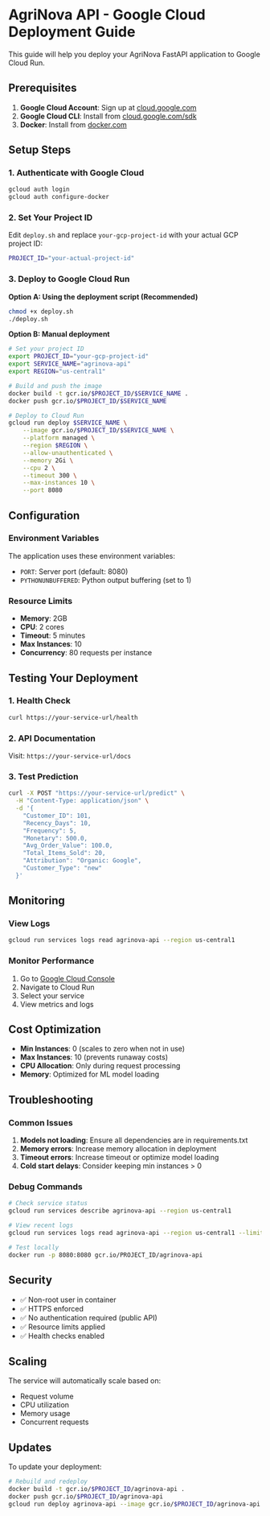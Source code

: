 # AgriNova API - Google Cloud Deployment Guide

This guide will help you deploy your AgriNova FastAPI application to Google Cloud Run.

## Prerequisites

1. **Google Cloud Account**: Sign up at [cloud.google.com](https://cloud.google.com)
2. **Google Cloud CLI**: Install from [cloud.google.com/sdk](https://cloud.google.com/sdk)
3. **Docker**: Install from [docker.com](https://docker.com)

## Setup Steps

### 1. Authenticate with Google Cloud

```bash
gcloud auth login
gcloud auth configure-docker
```

### 2. Set Your Project ID

Edit `deploy.sh` and replace `your-gcp-project-id` with your actual GCP project ID:

```bash
PROJECT_ID="your-actual-project-id"
```

### 3. Deploy to Google Cloud Run

**Option A: Using the deployment script (Recommended)**

```bash
chmod +x deploy.sh
./deploy.sh
```

**Option B: Manual deployment**

```bash
# Set your project ID
export PROJECT_ID="your-gcp-project-id"
export SERVICE_NAME="agrinova-api"
export REGION="us-central1"

# Build and push the image
docker build -t gcr.io/$PROJECT_ID/$SERVICE_NAME .
docker push gcr.io/$PROJECT_ID/$SERVICE_NAME

# Deploy to Cloud Run
gcloud run deploy $SERVICE_NAME \
    --image gcr.io/$PROJECT_ID/$SERVICE_NAME \
    --platform managed \
    --region $REGION \
    --allow-unauthenticated \
    --memory 2Gi \
    --cpu 2 \
    --timeout 300 \
    --max-instances 10 \
    --port 8080
```

## Configuration

### Environment Variables

The application uses these environment variables:

- `PORT`: Server port (default: 8080)
- `PYTHONUNBUFFERED`: Python output buffering (set to 1)

### Resource Limits

- **Memory**: 2GB
- **CPU**: 2 cores
- **Timeout**: 5 minutes
- **Max Instances**: 10
- **Concurrency**: 80 requests per instance

## Testing Your Deployment

### 1. Health Check

```bash
curl https://your-service-url/health
```

### 2. API Documentation

Visit: `https://your-service-url/docs`

### 3. Test Prediction

```bash
curl -X POST "https://your-service-url/predict" \
  -H "Content-Type: application/json" \
  -d '{
    "Customer_ID": 101,
    "Recency_Days": 10,
    "Frequency": 5,
    "Monetary": 500.0,
    "Avg_Order_Value": 100.0,
    "Total_Items_Sold": 20,
    "Attribution": "Organic: Google",
    "Customer_Type": "new"
  }'
```

## Monitoring

### View Logs

```bash
gcloud run services logs read agrinova-api --region us-central1
```

### Monitor Performance

1. Go to [Google Cloud Console](https://console.cloud.google.com)
2. Navigate to Cloud Run
3. Select your service
4. View metrics and logs

## Cost Optimization

- **Min Instances**: 0 (scales to zero when not in use)
- **Max Instances**: 10 (prevents runaway costs)
- **CPU Allocation**: Only during request processing
- **Memory**: Optimized for ML model loading

## Troubleshooting

### Common Issues

1. **Models not loading**: Ensure all dependencies are in requirements.txt
2. **Memory errors**: Increase memory allocation in deployment
3. **Timeout errors**: Increase timeout or optimize model loading
4. **Cold start delays**: Consider keeping min instances > 0

### Debug Commands

```bash
# Check service status
gcloud run services describe agrinova-api --region us-central1

# View recent logs
gcloud run services logs read agrinova-api --region us-central1 --limit 50

# Test locally
docker run -p 8080:8080 gcr.io/PROJECT_ID/agrinova-api
```

## Security

- ✅ Non-root user in container
- ✅ HTTPS enforced
- ✅ No authentication required (public API)
- ✅ Resource limits applied
- ✅ Health checks enabled

## Scaling

The service will automatically scale based on:
- Request volume
- CPU utilization
- Memory usage
- Concurrent requests

## Updates

To update your deployment:

```bash
# Rebuild and redeploy
docker build -t gcr.io/$PROJECT_ID/agrinova-api .
docker push gcr.io/$PROJECT_ID/agrinova-api
gcloud run deploy agrinova-api --image gcr.io/$PROJECT_ID/agrinova-api
```
